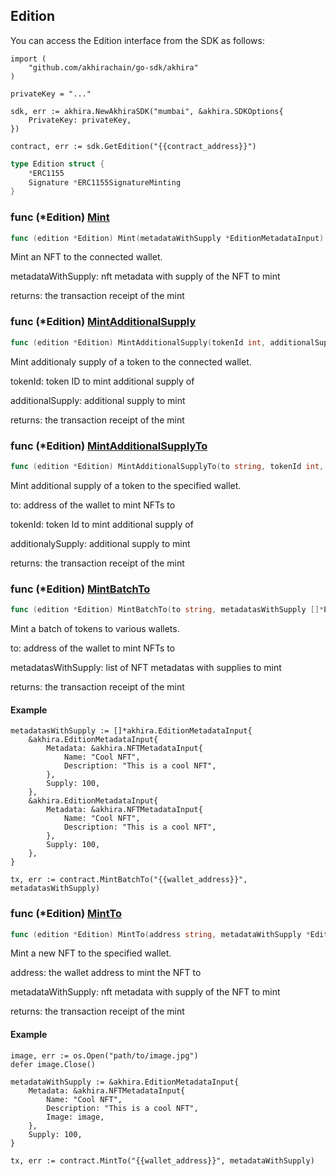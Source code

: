 
## Edition

You can access the Edition interface from the SDK as follows:

```
import (
	"github.com/akhirachain/go-sdk/akhira"
)

privateKey = "..."

sdk, err := akhira.NewAkhiraSDK("mumbai", &akhira.SDKOptions{
	PrivateKey: privateKey,
})

contract, err := sdk.GetEdition("{{contract_address}}")
```

```go
type Edition struct {
    *ERC1155
    Signature *ERC1155SignatureMinting
}
```

### func \(\*Edition\) [Mint](<https://github.com/akhirachain/go-sdk/blob/main/akhira/edition.go#L65>)

```go
func (edition *Edition) Mint(metadataWithSupply *EditionMetadataInput) (*types.Transaction, error)
```

Mint an NFT to the connected wallet\.

metadataWithSupply: nft metadata with supply of the NFT to mint

returns: the transaction receipt of the mint

### func \(\*Edition\) [MintAdditionalSupply](<https://github.com/akhirachain/go-sdk/blob/main/akhira/edition.go#L125>)

```go
func (edition *Edition) MintAdditionalSupply(tokenId int, additionalSupply int) (*types.Transaction, error)
```

Mint additionaly supply of a token to the connected wallet\.

tokenId: token ID to mint additional supply of

additionalSupply: additional supply to mint

returns: the transaction receipt of the mint

### func \(\*Edition\) [MintAdditionalSupplyTo](<https://github.com/akhirachain/go-sdk/blob/main/akhira/edition.go#L139>)

```go
func (edition *Edition) MintAdditionalSupplyTo(to string, tokenId int, additionalSupply int) (*types.Transaction, error)
```

Mint additional supply of a token to the specified wallet\.

to: address of the wallet to mint NFTs to

tokenId: token Id to mint additional supply of

additionalySupply: additional supply to mint

returns: the transaction receipt of the mint

### func \(\*Edition\) [MintBatchTo](<https://github.com/akhirachain/go-sdk/blob/main/akhira/edition.go#L191>)

```go
func (edition *Edition) MintBatchTo(to string, metadatasWithSupply []*EditionMetadataInput) (*types.Transaction, error)
```

Mint a batch of tokens to various wallets\.

to: address of the wallet to mint NFTs to

metadatasWithSupply: list of NFT metadatas with supplies to mint

returns: the transaction receipt of the mint

#### Example

```
metadatasWithSupply := []*akhira.EditionMetadataInput{
	&akhira.EditionMetadataInput{
		Metadata: &akhira.NFTMetadataInput{
			Name: "Cool NFT",
			Description: "This is a cool NFT",
		},
		Supply: 100,
	},
	&akhira.EditionMetadataInput{
		Metadata: &akhira.NFTMetadataInput{
			Name: "Cool NFT",
			Description: "This is a cool NFT",
		},
		Supply: 100,
	},
}

tx, err := contract.MintBatchTo("{{wallet_address}}", metadatasWithSupply)
```

### func \(\*Edition\) [MintTo](<https://github.com/akhirachain/go-sdk/blob/main/akhira/edition.go#L93>)

```go
func (edition *Edition) MintTo(address string, metadataWithSupply *EditionMetadataInput) (*types.Transaction, error)
```

Mint a new NFT to the specified wallet\.

address: the wallet address to mint the NFT to

metadataWithSupply: nft metadata with supply of the NFT to mint

returns: the transaction receipt of the mint

#### Example

```
image, err := os.Open("path/to/image.jpg")
defer image.Close()

metadataWithSupply := &akhira.EditionMetadataInput{
	Metadata: &akhira.NFTMetadataInput{
		Name: "Cool NFT",
		Description: "This is a cool NFT",
		Image: image,
	},
	Supply: 100,
}

tx, err := contract.MintTo("{{wallet_address}}", metadataWithSupply)
```
